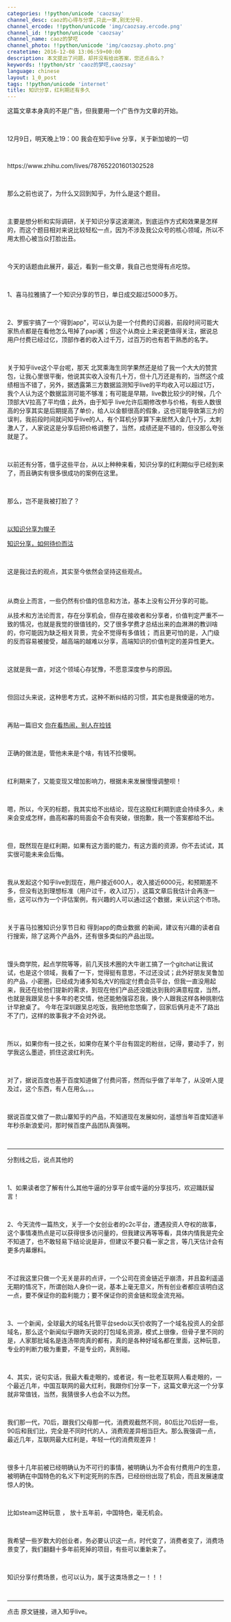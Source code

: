 ```yaml
---
categories: !!python/unicode 'caozsay'
channel_desc: caoz的心得与分享,只此一家,别无分号.
channel_ercode: !!python/unicode 'img/caozsay.ercode.png'
channel_id: !!python/unicode 'caozsay'
channel_name: caoz的梦呓
channel_photo: !!python/unicode 'img/caozsay.photo.png'
createtime: 2016-12-08 13:06:59+00:00
description: 本文提出了问题，却并没有给出答案，您还点击么？
keywords: !!python/str 'caoz的梦呓,caozsay'
language: chinese
layout: 1_0_post
tags: !!python/unicode 'internet'
title: 知识分享，红利期还有多久
---
```

<div class="rich_media_content" id="js_content">
<p>
         这篇文章本身真的不是广告，但我要用一个广告作为文章的开始。
        </p>
<p>
<br/>
</p>
<p>
         12月9日，明天晚上19：00 我会在知乎live 分享，关于新加坡的一切
        </p>
<p>
<br/>
</p>
<p>
         https://www.zhihu.com/lives/787652201601302528
        </p>
<p>
<br/>
</p>
<p>
         那么之前也说了，为什么又回到知乎，为什么是这个题目。
        </p>
<p>
<br/>
</p>
<p>
         主要是想分析和实际调研，关于知识分享这波潮流，到底运作方式和效果是怎样的，而这个题目相对来说比较轻松一点，因为不涉及我公众号的核心领域，所以不用太担心被当众打脸出丑。
        </p>
<p>
<br/>
</p>
<p>
         今天的话题由此展开，最近，看到一些文章，我自己也觉得有点吃惊。
        </p>
<p>
<br/>
</p>
<p>
         1、喜马拉雅搞了一个知识分享的节日，单日成交超过5000多万。
        </p>
<p>
<br/>
</p>
<p>
         2、罗振宇搞了一个'得到app"，可以认为是一个付费的订阅器，前段时间可能大家热点都是在看他怎么甩掉了papi酱；但这个从商业上来说更值得关注，据说总用户付费已经过亿，顶部作者的收入过千万，过百万的也有若干熟悉的名字。
        </p>
<p>
<br/>
</p>
<p>
         关于知乎live这个平台呢，那天 北冥乘海生同学果然还是给了我一个大大的赞赏包，让我心里很平衡，他说其实收入没有几十万，但十几万还是有的，当然这个成绩相当不错了，另外，据透露第三方数据监测知乎live的平均收入可以超过1万，我个人认为这个数据监测可能不够准；有可能是早期，live数比较少的时候，几个顶部大V拉高了平均值；此外，由于知乎 live允许后期修改参与价格，有些人数很高的分享其实是后期提高了单价，给人以金额很高的假象，这也可能导致第三方的误判，我前段时间就问知乎live的人，有个耳机分享算下来居然入金几十万，太刺激人了，人家说这是分享后把价格调整了，当然，成绩还是不错的，但没那么夸张就是了。
        </p>
<p>
<br/>
</p>
<p>
         以前还有分答，值乎这些平台，从以上种种来看，知识分享的红利期似乎已经到来了，而且确实有很多很成功的案例在这里。
        </p>
<p>
<br/>
</p>
<p>
         那么，岂不是我被打脸了？
        </p>
<p>
<br/>
</p>
<p>
<a data_ue_src="http://mp.weixin.qq.com/s?__biz=MzI0MjA1Mjg2Ng==&amp;mid=2649866840&amp;idx=1&amp;sn=f52d405d815da4de7142e9788f5eab99&amp;scene=21#wechat_redirect" href="http://mp.weixin.qq.com/s?__biz=MzI0MjA1Mjg2Ng==&amp;mid=2649866840&amp;idx=1&amp;sn=f52d405d815da4de7142e9788f5eab99&amp;scene=21#wechat_redirect" target="_blank">
          以知识分享为幌子
         </a>
</p>
<p>
<a data_ue_src="http://mp.weixin.qq.com/s?__biz=MzI0MjA1Mjg2Ng==&amp;mid=400180108&amp;idx=1&amp;sn=9c9ea3f502ddaf9ca9252dafe27cf96b#wechat_redirect" href="http://mp.weixin.qq.com/s?__biz=MzI0MjA1Mjg2Ng==&amp;mid=400180108&amp;idx=1&amp;sn=9c9ea3f502ddaf9ca9252dafe27cf96b#wechat_redirect" target="_blank">
          知识分享，如何待价而沽
         </a>
<br/>
</p>
<p>
<br/>
</p>
<p>
<span style="line-height: 1.6;">
          这是我过去的观点，其实至今依然会坚持这些观点。
         </span>
<br/>
</p>
<p>
<br/>
</p>
<p>
         从商业上而言，一些仍然有价值的信息和方法，基本上没有公开分享的可能。
        </p>
<p>
         从技术和方法论而言，存在分享机会，但存在接收者和分享者，价值判定严重不一致的情况，也就是我觉的很值钱的，交了很多学费才总结出来的血淋淋的教训啥的，你可能因为缺乏相关背景，完全不觉得有多值钱； 而且更可怕的是，入门级的反而容易被接受，越高端的越难以分享，高端知识的价值判定的差异性更大。
        </p>
<p>
<br/>
</p>
<p>
         这就是我一直，对这个领域心存犹豫，不愿意深度参与的原因。
        </p>
<p>
<br/>
</p>
<p>
         但回过头来说，这种思考方式，这种不断纠结的习惯，其实也是我傻逼的地方。
        </p>
<p>
<br/>
</p>
<p>
         再贴一篇旧文
         <a data_ue_src="http://mp.weixin.qq.com/s?__biz=MzI0MjA1Mjg2Ng==&amp;mid=2649867043&amp;idx=1&amp;sn=b83b7fca99f5d24b9887bc2d3a72e613&amp;chksm=f107594ec670d05834f025e4896dd6c23fd0dd57d341a8e72050c8b332b387d2c96763d36d51&amp;scene=21#wechat_redirect" href="http://mp.weixin.qq.com/s?__biz=MzI0MjA1Mjg2Ng==&amp;mid=2649867043&amp;idx=1&amp;sn=b83b7fca99f5d24b9887bc2d3a72e613&amp;chksm=f107594ec670d05834f025e4896dd6c23fd0dd57d341a8e72050c8b332b387d2c96763d36d51&amp;scene=21#wechat_redirect" target="_blank">
          你在看热闹，别人在捡钱
         </a>
<br/>
</p>
<p>
<br/>
</p>
<p>
         正确的做法是，管他未来是个啥，有钱不捡傻啊。
        </p>
<p>
<br/>
</p>
<p>
         红利期来了，又能变现又增加影响力，根据未来发展慢慢调整呗！
        </p>
<p>
<br/>
</p>
<p>
         嗯，所以，今天的标题，我其实给不出结论，现在这股红利期到底会持续多久，未来会变成怎样，曲高和寡的局面会不会有突破，很抱歉，我一个答案都给不出。
        </p>
<p>
<br/>
</p>
<p>
         但，既然现在是红利期，如果有这方面的能力，有这方面的资源，你不去试试，其实很可能未来会后悔。
        </p>
<p>
<br/>
</p>
<p>
         我从发起这个知乎live到现在，用户接近600人，收入接近6000元，和预期差不多，但没有达到理想标准（用户过千，收入过万），这篇文章后我估计会再涨一些，这可以作为一个评估案例，有兴趣的人可以通过这个数据，来认识这个市场。
        </p>
<p>
<br/>
</p>
<p>
         关于喜马拉雅知识分享节日和 得到app的商业数据 的新闻，建议有兴趣的读者自行搜索，除了这两个产品外，还有很多类似的产品出现。
        </p>
<p>
<br/>
</p>
<p>
         馒头商学院，起点学院等等，前几天技术圈的大牛谢工搞了一个gitchat让我试试，也是这个领域，我看了一下，觉得挺有意思，不过还没试；此外好朋友吴鲁加的产品，小密圈，已经成为诸多知名大V的指定付费会员平台，但我一直没用起来，我还在给他们提新的需求，到现在他们产品还没能达到我的满意程度，当然，也就是我跟吴总十多年的老交情，他还能勉强容忍我，换个人跟我这样各种挑剔估计早掀桌了。 今年在深圳跟吴总吃饭，我把他忽悠瘸了，回家后俩月走不了路出不了门，这样的故事我才不会对外说。
        </p>
<p>
<br/>
</p>
<p>
         所以，如果你有一技之长，如果你在某个平台有固定的粉丝，记得，要动手了，别学我这么墨迹，抓住这波红利先。
        </p>
<p>
<br/>
</p>
<p>
         对了，据说百度也基于百度知道做了付费问答，然而似乎做了半年了，从没听人提及过，这个东西，有人在用么。。。
         <br/>
</p>
<p>
<br/>
</p>
<p>
         据说百度又做了一款山寨知乎的产品，不知道现在发展如何，遥想当年百度知道半年秒杀新浪爱问，那时候百度产品团队真强啊。
        </p>
<p>
<br/>
</p>
<hr/>
<p>
         分割线之后，说点其他的
        </p>
<p>
<br/>
</p>
<p>
         1、如果读者您了解有什么其他牛逼的分享平台或牛逼的分享技巧，欢迎踊跃留言！
        </p>
<p>
<br/>
</p>
<p>
         2、今天流传一篇热文，关于一个女创业者的c2c平台，遭遇投资人夺权的故事，这个事情凑热点是可以获得很多访问量的，但我建议再等等看，具体内情我是完全不知道了，也不敢轻易下结论说是非，但建议不要只看一家之言，等几天估计会有更多内幕爆料。
        </p>
<p>
<br/>
</p>
<p>
         不过我这里只做一个无关是非的点评，一个公司在资金链近乎崩溃，并且盈利遥遥无期的情况下，所谓创始人身价一说，基本上毫无意义，所有创业者都应该明白这一点，要不保证你的盈利能力；要不保证你的资金链和现金流充裕。
        </p>
<p>
<br/>
</p>
<p>
         3、一个新闻，全球最大的域名托管平台sedo以天价收购了一个域名投资人的全部域名，那么这个新闻似乎跟昨天说的打包域名资源，模式上很像，但骨子里不同的是，人家那批域名是连汤带肉真的都有，真的是各种好域名都在里面，这种玩意，专业的判断力极为重要，不是专业的，真别碰。
        </p>
<p>
<br/>
</p>
<p>
         4、其实，说句实话，我最大看走眼的，或者说，有一批老互联网人看走眼的，一个最近几年，中国互联网的最大红利，我跟你们分享一下，这篇文章光这一个分享就非常值钱，当然，我猜很多人也会不以为然。
        </p>
<p>
<br/>
</p>
<p>
         我们那一代，70后，跟我们父母那一代，消费观截然不同，80后比70后好一些，90后和我们比，完全是不同时代的人，消费观差异相当巨大。那么我强调一点，最近几年，互联网最大红利是，年轻一代的消费观差异！
        </p>
<p>
<br/>
</p>
<p>
         很多十几年前被已经明确认为不可行的事情，被明确认为不会有付费用户的生意，被明确在中国特色的名义下判定死刑的东西，已经纷纷出现了机会，而且发展速度惊人的快。
        </p>
<p>
<br/>
</p>
<p>
         比如steam这种玩意 ， 放十五年前，中国特色，毫无机会。
        </p>
<p>
<br/>
</p>
<p>
         我希望一些岁数大的创业者，务必要认识这一点，时代变了，消费者变了，消费场景变了，我们翻翻十多年前死掉的项目，有些可以重新来了。
        </p>
<p>
<br/>
</p>
<p>
         知识分享付费场景，也可以认为，属于这类场景之一！！！
        </p>
<p>
<br/>
</p>
<hr/>
<p>
         点击 原文链接，进入知乎live。
        </p>
</div>